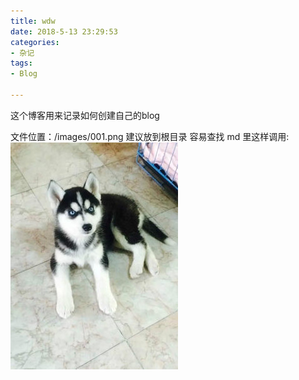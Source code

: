 ```yaml
---
title: wdw
date: 2018-5-13 23:29:53
categories:
- 杂记
tags:
- Blog

---
```


这个博客用来记录如何创建自己的blog

文件位置：/images/001.png 建议放到根目录 容易查找 
md 里这样调用: ![husky](image/husky.jpg)
